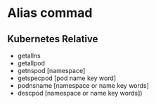 # Alias commad
## Kubernetes Relative
- getallns
- getallpod
- getnspod [namespace]
- getspecpod [pod name key word]
- podnsname [namespace or name key words]
- descpod [namespace or name key words])